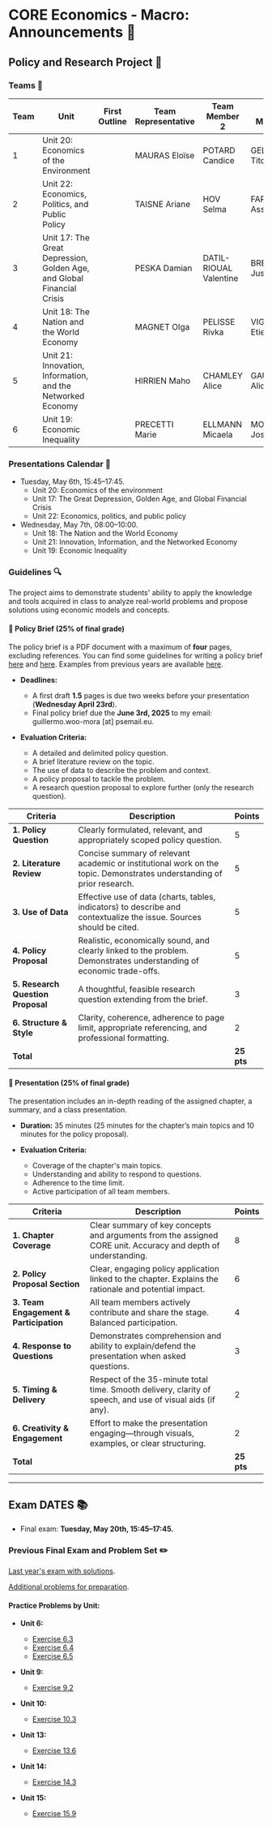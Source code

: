 # CORE Economics - Macro: Announcements :loudspeaker:

## **Policy and Research Project** :page_facing_up:

### Teams :busts_in_silhouette:

| Team | Unit | First Outline | Team Representative | Team Member 2 | Team Member 3 | Team Member 4 | Team Member 5 |
|------|------|----------------|----------------------|----------------|----------------|----------------|----------------|
| 1    | Unit 20: Economics of the Environment |                | MAURAS Eloïse      | POTARD Candice   | GELDREICH Titouan | CANTIN Tom       | TRAN Camille      |
| 2    | Unit 22: Economics, Politics, and Public Policy |         | TAISNE Ariane      | HOV Selma        | FARADJI Assya     | VIJAYAKUMAR Anitha | CIFFROY Lisa     |
| 3    | Unit 17: The Great Depression, Golden Age, and Global Financial Crisis | | PESKA Damian       | DATIL-RIOUAL Valentine | BRENDOLISE Justin | LAU-GRADY Lucas   | SORENSEN Mael    |
| 4    | Unit 18: The Nation and the World Economy |           | MAGNET Olga        | PELISSE Rivka     | VIGUIER Etienne   | FRESIA--COMPET Cyriac | BLANCHARD Arthur |
| 5    | Unit 21: Innovation, Information, and the Networked Economy | | HIRRIEN Maho        | CHAMLEY Alice     | GAUDIN Alice       | COQUEREL Jeanne    | GAY-CORTIJO Thelma |
| 6    | Unit 19: Economic Inequality |                   | PRECETTI Marie      | ELLMANN Micaela   | MOURRE Josephine  | CHAPELON Agathe    | BAE Jiwoo         |

### Presentations Calendar :date:

- Tuesday, May 6th, 15:45–17:45.
    - Unit 20: Economics of the environment 
    - Unit 17: The Great Depression, Golden Age, and Global Financial Crisis
    - Unit 22: Economics, politics, and public policy
- Wednesday, May 7th, 08:00–10:00.
    - Unit 18: The Nation and the World Economy
    - Unit 21: Innovation, Information, and the Networked Economy
    - Unit 19: Economic Inequality

### Guidelines :mag:

The project aims to demonstrate students' ability to apply the knowledge and tools acquired in class to analyze real-world problems and propose solutions using economic models and concepts.

#### 📝 Policy Brief (25% of final grade)

The policy brief is a PDF document with a maximum of **four** pages, excluding references. You can find some guidelines for writing a policy brief [here](https://writingcenter.unc.edu/tips-and-tools/policy-briefs/) and [here](https://www.idrc.ca/sites/default/files/idrcpolicybrieftoolkit.pdf). Examples from previous years are available [here](https://github.com/woomora/CORE-econ-macro/tree/master/other/Policy%20brief%20examples).

- **Deadlines:**
  - A first draft **1.5** pages is due two weeks before your presentation (**Wednesday April 23rd**).
  - Final policy brief due the **June 3rd, 2025** to my email: guillermo.woo-mora [at] psemail.eu.

- **Evaluation Criteria:**
  - A detailed and delimited policy question.
  - A brief literature review on the topic.
  - The use of data to describe the problem and context.
  - A policy proposal to tackle the problem.
  - A research question proposal to explore further (only the research question).
 
| **Criteria** | **Description** | **Points** |
|--------------|-----------------|------------|
| **1. Policy Question** | Clearly formulated, relevant, and appropriately scoped policy question. | 5 |
| **2. Literature Review** | Concise summary of relevant academic or institutional work on the topic. Demonstrates understanding of prior research. | 5 |
| **3. Use of Data** | Effective use of data (charts, tables, indicators) to describe and contextualize the issue. Sources should be cited. | 5 |
| **4. Policy Proposal** | Realistic, economically sound, and clearly linked to the problem. Demonstrates understanding of economic trade-offs. | 5 |
| **5. Research Question Proposal** | A thoughtful, feasible research question extending from the brief. | 3 |
| **6. Structure & Style** | Clarity, coherence, adherence to page limit, appropriate referencing, and professional formatting. | 2 |
| **Total** | | **25 pts** |

#### 🎤 Presentation (25% of final grade)
The presentation includes an in-depth reading of the assigned chapter, a summary, and a class presentation.

- **Duration:** 35 minutes (25 minutes for the chapter’s main topics and 10 minutes for the policy proposal).

- **Evaluation Criteria:**
  - Coverage of the chapter's main topics.
  - Understanding and ability to respond to questions.
  - Adherence to the time limit.
  - Active participation of all team members.
 
| **Criteria** | **Description** | **Points** |
|--------------|-----------------|------------|
| **1. Chapter Coverage** | Clear summary of key concepts and arguments from the assigned CORE unit. Accuracy and depth of understanding. | 8 |
| **2. Policy Proposal Section** | Clear, engaging policy application linked to the chapter. Explains the rationale and potential impact. | 6 |
| **3. Team Engagement & Participation** | All team members actively contribute and share the stage. Balanced participation. | 4 |
| **4. Response to Questions** | Demonstrates comprehension and ability to explain/defend the presentation when asked questions. | 3 |
| **5. Timing & Delivery** | Respect of the 35-minute total time. Smooth delivery, clarity of speech, and use of visual aids (if any). | 2 |
| **6. Creativity & Engagement** | Effort to make the presentation engaging—through visuals, examples, or clear structuring. | 2 |
| **Total** | | **25 pts** |

---

## **Exam DATES** :books:

- Final exam: **Tuesday, May 20th, 15:45–17:45.**

### **Previous Final Exam and Problem Set** :pencil2:

[Last year's exam with solutions](https://github.com/woomora/CORE-econ-macro/blob/master/other/CORE-Econ-Macro-Exam-Solutions.pdf).

[Additional problems for preparation](https://github.com/woomora/CORE-econ-macro/blob/master/other/CORE_Econ_Macro_Problems.pdf).

#### Practice Problems by Unit:

- **Unit 6:**  
  - [Exercise 6.3](https://www.core-econ.org/the-economy/book/text/06.html#exercise-63-assumptions-of-the-model)  
  - [Exercise 6.4](https://www.core-econ.org/the-economy/book/text/06.html#exercise-64-the-employer-sets-the-wage)  
  - [Exercise 6.5](https://www.core-econ.org/the-economy/book/text/06.html#exercise-65-effort-and-wages)

- **Unit 9:**  
  - [Exercise 9.2](https://www.core-econ.org/the-economy/book/text/09.html#exercise-92-shifts-in-the-wage-setting-curve)

- **Unit 10:**  
  - [Exercise 10.3](https://www.core-econ.org/the-economy/book/text/10.html#exercise-103-an-increase-in-the-interest-rate)

- **Unit 13:**  
  - [Exercise 13.6](https://www.core-econ.org/the-economy/book/text/13.html#exercise-136-changes-in-income-changes-in-consumption)

- **Unit 14:**  
  - [Exercise 14.3](https://www.core-econ.org/the-economy/book/text/14.html#exercise-143-the-multiplier-model)

- **Unit 15:**  
  - [Exercise 15.9](https://www.core-econ.org/the-economy/book/text/15.html#exercise-159-a-construction-boom)
